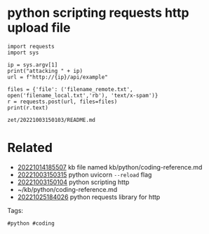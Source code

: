 # python scripting requests http upload file
```
import requests
import sys

ip = sys.argv[1]
print("attacking " + ip)
url = f"http://{ip}/api/example"

files = {'file': ('filename_remote.txt', open('filename_local.txt','rb'), 'text/x-spam')}
r = requests.post(url, files=files)
print(r.text)
```

` zet/20221003150103/README.md `

# Related

- [20221014185507](/zet/20221014185507/README.md) kb file named kb/python/coding-reference.md
- [20221003150315](/zet/20221003150315/README.md) python uvicorn `--reload` flag
- [20221003150104](/zet/20221003150104/README.md) python scripting http
- ~/kb/python/coding-reference.md
- [20221025184026](/zet/20221025184026/README.md) python requests library for http

Tags:

    #python #coding 
